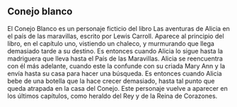 ## Conejo blanco

El Conejo Blanco es un personaje ficticio del libro Las aventuras de Alicia en el país de las maravillas, escrito por Lewis Carroll. Aparece al principio del libro, en el capítulo uno, vistiendo un chaleco, y murmurando que llega demasiado tarde a su destino. Es entonces cuando Alicia lo sigue hasta la madriguera que lleva hasta el País de las Maravillas. Alicia se reencuentra con él más adelante, cuando este la confunde con su criada Mary Ann y la envía hasta su casa para hacer una búsqueda. Es entonces cuando Alicia bebe de una botella que la hace crecer demasiado, hasta tal punto que queda atrapada en la casa del Conejo. Este personaje vuelve a aparecer en los últimos capítulos, como heraldo del Rey y de la Reina de Corazones.